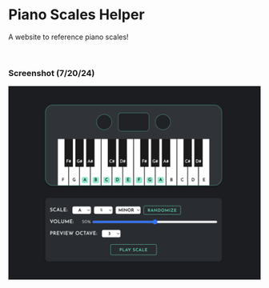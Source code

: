 # Piano Scales Helper
A website to reference piano scales!

<br>

### Screenshot (7/20/24)
![Piano Scales Helper screenshot](./screenshots/7.20.24-screenshot.png)